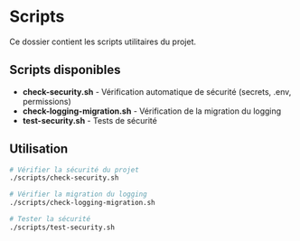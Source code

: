 # Scripts

Ce dossier contient les scripts utilitaires du projet.

## Scripts disponibles

- **check-security.sh** - Vérification automatique de sécurité (secrets, .env, permissions)
- **check-logging-migration.sh** - Vérification de la migration du logging
- **test-security.sh** - Tests de sécurité

## Utilisation

```bash
# Vérifier la sécurité du projet
./scripts/check-security.sh

# Vérifier la migration du logging
./scripts/check-logging-migration.sh

# Tester la sécurité
./scripts/test-security.sh
```
